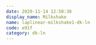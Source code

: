 ```yaml
---
date: 2020-11-14 12:50:38
display_name: Milkshake
name: laplinear-milkshake1-dk-ln
code: e91f
category: dk-ln
---
```

